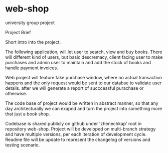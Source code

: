# web-shop
university group project


Project Brief

Short intro into the project.

The following application, will let user to search, view and buy books.
There will different kind of users, but basic descremacy, client facing user to make purchases and admin user to maintain and add the stock of books and handle payment invoices.

Web project will feature fake purchase window, where no actual transaction happens and the only request would be sent to our databse to validate user details. after we will generate a report of succcessful purachase or otherwise.

The code base of project would be written in abstract manner, so that any day architecturally we can exapnd and turn the project into something more that just a book shop.

Codebase is shared publicly on github under 'zhenechkap' root in repository web-shop.
Project will be developed on multi-branch strategy and have multiple versions, per each iteration of development cycle. Readme file will be update to represent the changelog of versions and testing scenario.
